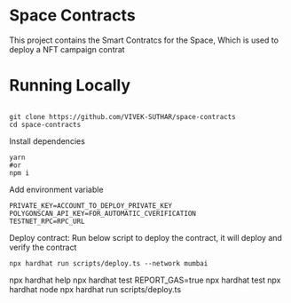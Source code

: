 # Space Contracts

This project contains the Smart Contratcs for the Space, Which is used to deploy a NFT campaign contrat

# Running Locally

```shell

git clone https://github.com/VIVEK-SUTHAR/space-contracts
cd space-contracts
```

Install dependencies

```shell
yarn
#or
npm i

```

Add environment variable

```shell
PRIVATE_KEY=ACCOUNT_TO_DEPLOY_PRIVATE_KEY
POLYGONSCAN_API_KEY=FOR_AUTOMATIC_CVERIFICATION
TESTNET_RPC=RPC_URL
```

Deploy contract:
Run below script to deploy the contract, it will deploy and verify the contract

```shell
npx hardhat run scripts/deploy.ts --network mumbai
```

npx hardhat help
npx hardhat test
REPORT_GAS=true npx hardhat test
npx hardhat node
npx hardhat run scripts/deploy.ts

```

```

